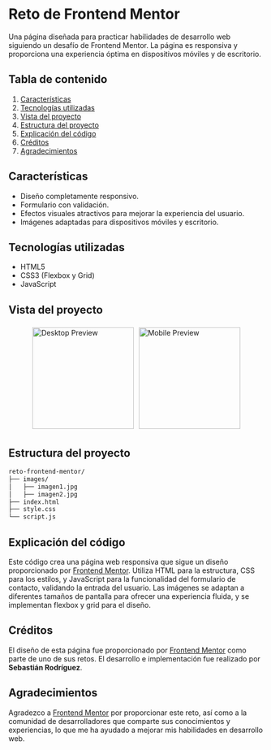 # Reto de Frontend Mentor

Una página diseñada para practicar habilidades de desarrollo web siguiendo un desafío de Frontend Mentor. La página es responsiva y proporciona una experiencia óptima en dispositivos móviles y de escritorio.

## Tabla de contenido
1. [Características](#características)
2. [Tecnologías utilizadas](#tecnologías-utilizadas)
3. [Vista del proyecto](#vista-del-proyecto)
4. [Estructura del proyecto](#estructura-del-proyecto)
5. [Explicación del código](#explicación-del-código)
6. [Créditos](#créditos)
7. [Agradecimientos](#agradecimientos)

## Características
- Diseño completamente responsivo.
- Formulario con validación.
- Efectos visuales atractivos para mejorar la experiencia del usuario.
- Imágenes adaptadas para dispositivos móviles y escritorio.

## Tecnologías utilizadas
- HTML5
- CSS3 (Flexbox y Grid)
- JavaScript

## Vista del proyecto

<div style="display: flex; justify-content: center; flex-wrap: wrap;">
  <img src="https://res.cloudinary.com/dz209s6jk/image/upload/v1559829911/Challenges/cbyamvcsyhwlvnlelr5n.jpg" alt="Desktop Preview" style="margin: 5px; height: 200px; width: auto;">
  <img src="https://res.cloudinary.com/dz209s6jk/image/upload/v1559829911/Challenges/vzn30noy2a879mjtcjgx.jpg" alt="Mobile Preview" style="margin: 5px; height: 200px; width: auto;">
</div>

## Estructura del proyecto

```bash
reto-frontend-mentor/
├── images/
│   ├── imagen1.jpg
│   ├── imagen2.jpg
├── index.html
├── style.css
└── script.js
```
## Explicación del código

Este código crea una página web responsiva que sigue un diseño proporcionado por [Frontend Mentor](https://www.frontendmentor.io). Utiliza HTML para la estructura, CSS para los estilos, y JavaScript para la funcionalidad del formulario de contacto, validando la entrada del usuario. Las imágenes se adaptan a diferentes tamaños de pantalla para ofrecer una experiencia fluida, y se implementan flexbox y grid para el diseño.

## Créditos

El diseño de esta página fue proporcionado por [Frontend Mentor](https://www.frontendmentor.io) como parte de uno de sus retos. El desarrollo e implementación fue realizado por **Sebastián Rodríguez**.

## Agradecimientos

Agradezco a [Frontend Mentor](https://www.frontendmentor.io) por proporcionar este reto, así como a la comunidad de desarrolladores que comparte sus conocimientos y experiencias, lo que me ha ayudado a mejorar mis habilidades en desarrollo web.
